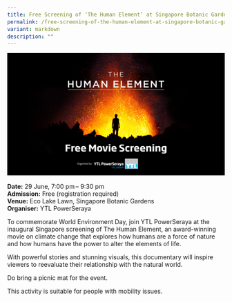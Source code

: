 ```yaml
---
title: Free Screening of ‘The Human Element’ at Singapore Botanic Gardens
permalink: /free-screening-of-the-human-element-at-singapore-botanic-gardens/
variant: markdown
description: ""
---
```

![Free Screening - The Human Element, at Singapore Botanical Gardens](/images/Events/Free_Screening_of__The_Human_Element__at_Singapore_Botanic_Gardens.jpg)

**Date:** 29 June, 7:00 pm – 9:30 pm<br>
**Admission:** Free (registration required) <br>
**Venue:** Eco Lake Lawn, Singapore Botanic Gardens<br>
**Organiser:** YTL PowerSeraya

To commemorate World Environment Day, join YTL PowerSeraya at the inaugural Singapore screening of The Human Element,&nbsp;an award-winning movie on climate change that explores how humans are a force of nature and how humans have the power to alter the elements of life.&nbsp;

With powerful stories and stunning visuals, this documentary will inspire viewers to reevaluate their relationship with the natural world.&nbsp;

Do bring a picnic mat for the event.&nbsp;

This activity is suitable for people with mobility issues.


<a class="btn-link" target="_blank" href="https://www.eventbrite.com/e/public-movie-screening-at-singapore-botanic-gardens-tickets-904611014897)">
	<img src="/images/gogreensg_website-32.png">
</a>

<style>
	.btn-link {
		display: none;
	}
	a.btn-link[target="_blank"]:after {
	display: none;
}
	.btn-link > img {
		width: 100%;
	}
</style>